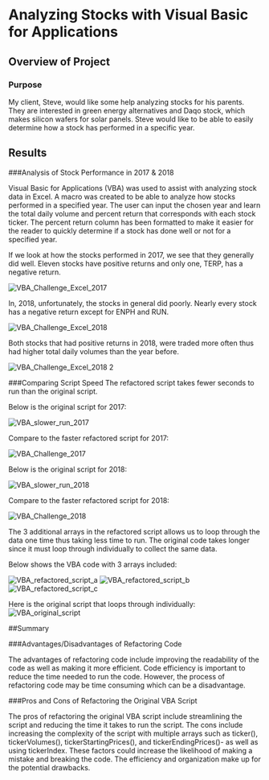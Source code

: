 # Analyzing Stocks with Visual Basic for Applications

## Overview of Project
	
### Purpose
	
My client, Steve, would like some help analyzing stocks for his parents. They are interested in green energy alternatives and Daqo stock, which makes silicon wafers for solar panels. Steve would like to be able to easily determine how a stock has performed in a specific year. 




## Results

###Analysis of Stock Performance in 2017 & 2018

Visual Basic for Applications (VBA) was used to assist with analyzing stock data in Excel. A macro was created to be able to analyze how stocks performed in a specified year. The user can input the chosen year and learn the total daily volume and percent return that corresponds with each stock ticker. The percent return column has been formatted to make it easier for the reader to quickly determine if a stock has done well or not for a specified year. 

If we look at how the stocks performed in 2017, we see that they generally did well. Eleven stocks have positive returns and only one, TERP, has a negative return. 

![VBA_Challenge_Excel_2017](https://user-images.githubusercontent.com/91852495/140387461-b4e2f428-509b-43ac-995e-e566ed2a6519.png)


In, 2018, unfortunately, the stocks in general did poorly. Nearly every stock has a negative return except for ENPH and RUN. 

![VBA_Challenge_Excel_2018](https://user-images.githubusercontent.com/91852495/140388858-08027e5f-c783-40e2-b0de-728f0b916666.png)


Both stocks that had positive returns in 2018, were traded more often thus had higher total daily volumes than the year before.

![VBA_Challenge_Excel_2018 2](https://user-images.githubusercontent.com/91852495/140389952-d832f619-321f-4cb8-88e8-664a3de31869.png)





###Comparing Script Speed
The refactored script takes fewer seconds to run than the original script. 

Below is the original script for 2017:

![VBA_slower_run_2017](https://user-images.githubusercontent.com/91852495/140187112-56b96d90-16cb-4c13-8fa9-e1b745a5a130.png)

Compare to the faster refactored script for 2017:

![VBA_Challenge_2017](https://user-images.githubusercontent.com/91852495/140187356-6308134f-efef-4608-9854-c2c1a7fc5dea.png)


Below is the original script for 2018:

![VBA_slower_run_2018](https://user-images.githubusercontent.com/91852495/140187185-e0ffdeb4-637c-4b96-b293-595352c41414.png)

Compare to the faster refactored script for 2018:

![VBA_Challenge_2018](https://user-images.githubusercontent.com/91852495/140187303-51e9d2c3-f88e-4ebf-b7d2-90e060ef590e.png)


The 3 additional arrays in the refactored script allows us to loop through the data one time thus taking less time to run. The original code takes longer since it must loop through individually to collect the same data.

Below shows the VBA code with 3 arrays included:

![VBA_refactored_script_a](https://user-images.githubusercontent.com/91852495/140386482-c67d7917-b800-4b45-9f71-645e6872873d.png)
![VBA_refactored_script_b](https://user-images.githubusercontent.com/91852495/140386569-cbc84c42-6984-4465-9a63-65cdcc419b35.png)
![VBA_refactored_script_c](https://user-images.githubusercontent.com/91852495/140386631-dedcbbd2-50bf-4699-93e9-0782d94b3021.png)

Here is the original script that loops through individually:
![VBA_original_script](https://user-images.githubusercontent.com/91852495/140386305-939d7e16-3ce5-4dc4-93b6-c7e07e25dea3.png)




##Summary

###Advantages/Disadvantages of Refactoring Code

The advantages of refactoring code include improving the readability of the code as well as making it more efficient. Code efficiency is important to reduce the time needed to run the code. However, the process of refactoring code may be time consuming which can be a disadvantage. 


###Pros and Cons of Refactoring the Original VBA Script

The pros of refactoring the original VBA script include streamlining the script and reducing the time it takes to run the script. The cons include increasing the complexity of the script with multiple arrays such as ticker(), tickerVolumes(), tickerStartingPrices(), and tickerEndingPrices()- as well as using tickerIndex. These factors could increase the likelihood of making a mistake and breaking the code. The efficiency and organization make up for the potential drawbacks. 
